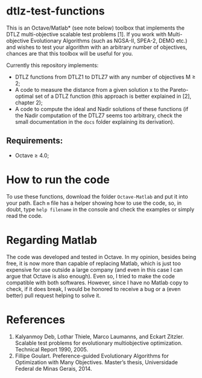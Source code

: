 # dtlz-test-functions

This is an Octave/Matlab* (see note below) toolbox that implements the DTLZ
multi-objective scalable test problems [1]. If you work with Multi-objective
Evolutionary Algorithms (such as NGSA-II, SPEA-2, DEMO etc.) and wishes to test
your algorithm with an arbitrary number of objectives, chances are that
this toolbox will be useful for you.

Currently this repository implements:

- DTLZ functions from DTLZ1 to DTLZ7 with any number of objectives M &ge; 2;
- A code to measure the distance from a given solution x to the Pareto-optimal
set of a DTLZ function (this approach is better explained in [2], chapter 2);
- A code to compute the ideal and Nadir solutions of these functions (if the
Nadir computation of the DTLZ7 seems too arbitrary, check the small documentation
in the `docs` folder explaining its derivation).

## Requirements:
- Octave &ge; 4.0;

# How to run the code
To use these functions, download the folder `Octave-Matlab` and put it into your
path. Each `m` file has a helper showing how to use the code, so, in doubt,
type `help filename` in the console and check the examples or simply read the
code.

# Regarding Matlab
The code was developed and tested in Octave. In my opinion, besides being free,
it is now more than capable of replacing Matlab, which is just too expensive for
use outside a large company (and even in this case I can argue that Octave
is also enough). Even so, I tried to make the code compatible with both softwares.
However, since I have no Matlab copy to check, if it does break, I would be
honored to receive a bug or a (even better) pull request helping to solve it.

# References
1. Kalyanmoy Deb, Lothar Thiele, Marco Laumanns, and Eckart Zitzler. Scalable test problems
for evolutionary multiobjective optimization. Technical Report 1990, 2005.
2. Fillipe Goulart. Preference-guided Evolutionary Algorithms for Optimization with Many Objectives. Master’s thesis, Universidade Federal de Minas Gerais, 2014.
